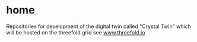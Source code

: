 # home

Repositories for development of the digital twin called "Crystal Twin" which will be hosted on the threefold grid see www.threefold.io


